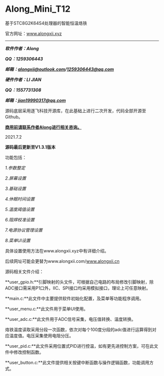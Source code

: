# Along_Mini_T12
基于STC8G2K64S4处理器的智能恒温烙铁

官方网址：www.alongxii.xyz

****

***软件作者：Along***

***QQ：1259306443***

***邮箱：alongxii@outlook.com/1259306443@qq.com***

***硬件作者：LI JIAN***

***QQ：1557731308***

***邮箱：jian19990317@qq.com***

源码底层采用逐飞科技开源库，在此基础上进行二次开发，代码全部开源至Github。

**<u>商用前请联系作者Along进行相关咨询。</u>**

2021.7.2

**源码最后更新至V1.3.1版本**

功能包括：

*1.参数整定*

*2.屏幕设置*

*3.基础设置*

*4.休眠时间设置*

*5.温度阈值设置*

*6.阻焊校准设置*

*7.电源协议管理设置*

*8.菜单UI设置*

具体设置使用方法在www.alongxii.xyz中有详细介绍。

后续网址可能会更替为www.alongxii.com/www.alongxii.cn

源码相关文件介绍：

**user_gpio.h:**引脚映射的头文件，可根据自己电路的布局修改引脚映射，除ADC接口需采用P1口外，IIC、SPI接口均采用模拟接口，理论上可任意映射。

**main.c:**此文件中主要提供软件初始化配置，及菜单等功能程序调用。

**user_menu.c:**此文件用于菜单UI使用。

**user_adc.c:**此文件用于ADC信号采集，电压值转换、温度转换。

烙铁温度读取采用分段一次函数，依次对每个100度分段的adc值进行运算得到对应温度值。电压采集使用电阻分压。

**user_pid.c:**此文件采用位置式PID进行控温，如有更先进控制方案，可在此文件中修改控制函数。

**user_button.c:**此文件提供相关按键中断函数与操作逻辑函数，功能调用方式。